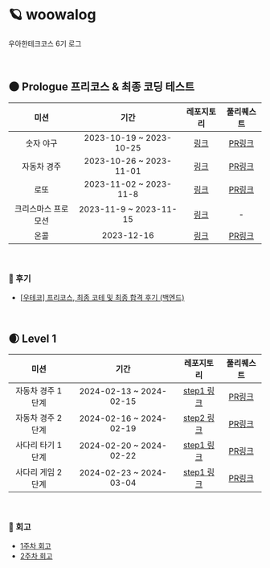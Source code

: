 # 🪐 woowalog
우아한테크코스 6기 로그

<br>

## 🌑 Prologue 프리코스 & 최종 코딩 테스트

| 미션 | 기간 | 레포지토리 | 풀리퀘스트
|:---:|:---:|:---:|:---:|
| 숫자 야구 | 2023-10-19 ~ 2023-10-25 | [링크](https://github.com/reddevilmidzy/java-baseball-6) | [PR링크](https://github.com/woowacourse-precourse/java-baseball-6/pull/843) |
| 자동차 경주 | 2023-10-26 ~ 2023-11-01 | [링크](https://github.com/reddevilmidzy/java-racingcar-6) | [PR링크](https://github.com/woowacourse-precourse/java-racingcar-6/pull/586) |
| 로또 | 2023-11-02 ~ 2023-11-8 | [링크](https://github.com/reddevilmidzy/java-lotto-6) | [PR링크](https://github.com/woowacourse-precourse/java-lotto-6/pull/445) |
| 크리스마스 프로모션 | 2023-11-9  ~ 2023-11-15 | [링크](https://github.com/reddevilmidzy/java-christmas-6-reddevilmidzy) | - |
| 온콜 | 2023-12-16 | [링크](https://github.com/reddevilmidzy/java-oncall-6-reddevilmidzy) | [PR링크](https://github.com/reddevilmidzy/java-oncall-6-reddevilmidzy/pull/1) |

<br>

### 📙 후기

* [[우테코] 프리코스, 최종 코테 및 최종 합격 후기 (백엔드)](https://lazypazy.tistory.com/256)

<br>

## 🌒 Level 1 

| 미션 | 기간 | 레포지토리 | 풀리퀘스트 |
|:---:|:---:|:---:|:---:|
| 자동차 경주 1단계 | 2024-02-13 ~ 2024-02-15 | [step1 링크](https://github.com/reddevilmidzy/java-racingcar/tree/step1) | [PR링크](https://github.com/woowacourse/java-racingcar/pull/728) |
| 자동차 경주 2단계 | 2024-02-16 ~ 2024-02-19 | [step2 링크](https://github.com/reddevilmidzy/java-racingcar/tree/step2) | [PR링크](https://github.com/woowacourse/java-racingcar/pull/747) |
| 사다리 타기 1단계 | 2024-02-20 ~ 2024-02-22 | [step1 링크](https://github.com/reddevilmidzy/java-ladder/tree/step1) | [PR링크](https://github.com/woowacourse/java-ladder/pull/281) |
| 사다리 게임 2단계 | 2024-02-23 ~ 2024-03-04 | [step1 링크](https://github.com/reddevilmidzy/java-ladder/tree/step2) | [PR링크](https://github.com/woowacourse/java-ladder/pull/357) |

<br>

### 📘 회고

* [1주차 회고](https://lazypazy.tistory.com/266)
* [2주차 회고](https://lazypazy.tistory.com/268)

